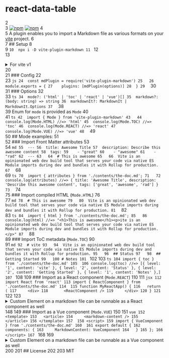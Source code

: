 # react-data-table
2	
3	[![npm](https://img.shields.io/npm/v/vite-plugin-markdown.svg?style=for-the-badge)](https://www.npmjs.com/package/vite-plugin-markdown) [![npm](https://img.shields.io/npm/v/vite-plugin-markdown/vite-1?style=for-the-badge)](https://www.npmjs.com/package/vite-plugin-markdown/v/vite-1)
4	
5	A plugin enables you to import a Markdown file as various formats on your [vite](https://github.com/vitejs/vite) project.
6	
7	## Setup
8	
9	```
10	npx i -D vite-plugin-markdown
11	```
12	
13	<details>
14	<summary>For vite v1</summary>
15	
16	```
17	npx i -D vite-plugin-markdown@vite-1
18	```
19	</details>
20	
21	### Config
22	
23	```js
24	const mdPlugin = require('vite-plugin-markdown')
25	
26	module.exports = {
27	  plugins: [mdPlugin(options)]
28	}
29	```
30	
31	### Options
32	
33	```ts
34	mode?: ('html' | 'toc' | 'react' | 'vue')[]
35	markdown?: (body: string) => string
36	markdownIt?: MarkdownIt | MarkdownIt.Options
37	```
38	
39	Enum for `mode` is provided as `Mode`
40	
41	```ts
42	import { Mode } from 'vite-plugin-markdown'
43	
44	console.log(Mode.HTML) //=> 'html'
45	console.log(Mode.TOC) //=> 'toc'
46	console.log(Mode.REACT) //=> 'react'
47	console.log(Mode.VUE) //=> 'vue'
48	```
49	
50	## Mode examples:
51	
52	### Import Front Matter attributes
53	
54	```md
55	---
56	title: Awesome Title
57	description: Describe this awesome content
58	tags:
59	  - "great"
60	  - "awesome"
61	  - "rad"
62	---
63	
64	# This is awesome
65	
66	Vite is an opinionated web dev build tool that serves your code via native ES Module imports during dev and bundles it with Rollup for production.
67	```
68	
69	```ts
70	import { attributes } from './contents/the-doc.md';
71	
72	console.log(attributes) //=> { title: 'Awesome Title', description: 'Describe this awesome content', tags: ['great', 'awesome', 'rad'] }
73	```
74	
75	### Import compiled HTML (`Mode.HTML`)
76	
77	```md
78	# This is awesome
79	
80	Vite is an opinionated web dev build tool that serves your code via native ES Module imports during dev and bundles it with Rollup for production.
81	```
82	
83	```ts
84	import { html } from './contents/the-doc.md';
85	
86	console.log(html) //=> "<h1>This is awesome</h1><p>ite is an opinionated web dev build tool that serves your code via native ES Module imports during dev and bundles it with Rollup for production.</p>"
87	```
88	
89	### Import ToC metadata (`Mode.TOC`)
90	
91	```md
92	# vite
93	
94	Vite is an opinionated web dev build tool that serves your code via native ES Module imports during dev and bundles it with Rollup for production.
95	
96	## Status
97	
98	## Getting Started
99	
100	# Notes
101	```
102	
103	```ts
104	import { toc } from './contents/the-doc.md'
105	
106	console.log(toc) //=> [{ level: '1', content: 'vite' }, { level: '2', content: 'Status' }, { level: '2', content: 'Getting Started' }, { level: '1', content: 'Notes' },]
107	```
108	
109	### Import as a React component (`Mode.REACT`)
110	
111	```jsx
112	import React from 'react'
113	import { ReactComponent } from './contents/the-doc.md'
114	
115	function MyReactApp() {
116	  return (
117	    <div>
118	      <ReactComponent />
119	    </div>
120	}
121	```
122	
123	<details>
124	<summary>Custom Element on a markdown file can be runnable as a React component as well</summary>
125	
126	```md
127	# This is awesome
128	
129	Vite is <MyComponent type={'react'}>
130	```
131	
132	```jsx
133	import React from 'react'
134	import { ReactComponent } from './contents/the-doc.md'
135	import { MyComponent } from './my-component'
136	
137	function MyReactApp() {
138	  return (
139	    <div>
140	      <ReactComponent my-component={MyComponent} />
141	    </div>
142	}
143	```
144	
145	`MyComponent` on markdown perform as a React component.
146	
147	</details>
148	
149	### Import as a Vue component (`Mode.VUE`)
150	
151	```vue
152	<template>
153	  <article>
154	    <markdown-content />
155	  </article>
156	</template>
157	
158	<script>
159	import { VueComponent } from './contents/the-doc.md'
160	
161	export default {
162	  components: {
163	    MarkdownContent: VueComponent
164	  }
165	};
166	</script>
167	```
168	
169	<details>
170	<summary>Custom Element on a markdown file can be runnable as a Vue component as well</summary>
171	
172	```md
173	# This is awesome
174	
175	Vite is <MyComponent :type="'vue'">
176	```
177	
178	```vue
179	<template>
180	  <article>
181	    <markdown-content />
182	  </article>
183	</template>
184	
185	<script>
186	import { VueComponentWith } from './contents/the-doc.md'
187	import MyComponent from './my-component.vue'
188	
189	export default {
190	  components: {
191	    MarkdownContent: VueComponentWith({ MyComponent })
192	  }
193	};
194	</script>
195	```
196	
197	`MyComponent` on markdown perform as a Vue component.
198	
199	</details>
200	
201	## License
202	
203	MIT
